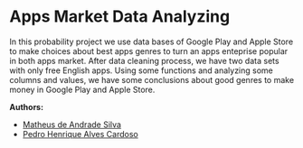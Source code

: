 # Apps Market Data Analyzing

In this probability project we use data bases of Google Play and Apple Store to make choices about best apps genres to turn an apps enteprise popular in both apps market. After data cleaning process, we have two data sets with only free English apps. Using some functions and analyzing some columns and values, we have some conclusions about good genres to make money in Google Play and Apple Store.

**Authors:**
* [Matheus de Andrade Silva](https://github.com/matheusmas132)
* [Pedro Henrique Alves Cardoso](https://github.com/pedrocardoso5) 
